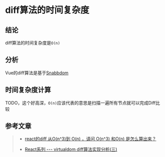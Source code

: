 # diff算法的时间复杂度

## 结论

diff算法的时间复杂度是`O(n)`

## 分析

Vue的diff算法是基于[Snabbdom](https://github.com/paldepind/snabbdom/)

## 时间复杂度计算

TODO，这个好高深，`O(n)`应该代表的意思是扫描一遍所有节点就可以完成Diff比较

## 参考文章

> * [react的diff 从O(n^3)到 O(n) ，请问 O(n^3) 和O(n) 是怎么算出来？](https://www.zhihu.com/question/66851503)
>
> * [React系列 --- virtualdom diff算法实现分析(三)](https://segmentfault.com/a/1190000019994425)
